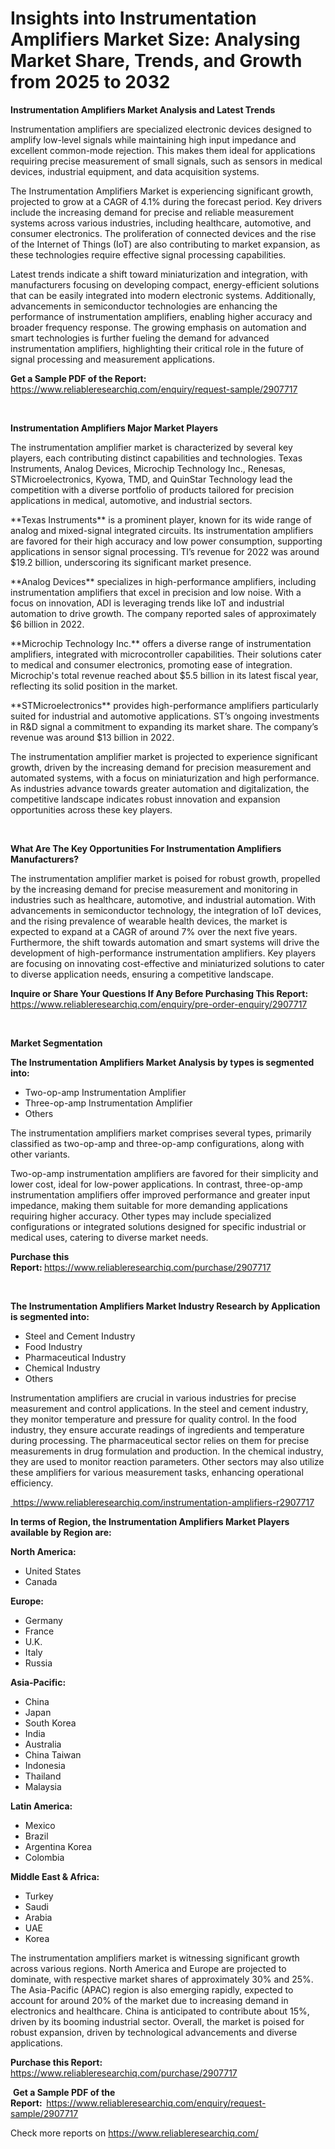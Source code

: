 <p><h1>Insights into Instrumentation Amplifiers Market Size: Analysing Market Share, Trends, and Growth from 2025 to 2032</h1></p><p><strong>Instrumentation Amplifiers Market Analysis and Latest Trends</strong></p>
<p><p>Instrumentation amplifiers are specialized electronic devices designed to amplify low-level signals while maintaining high input impedance and excellent common-mode rejection. This makes them ideal for applications requiring precise measurement of small signals, such as sensors in medical devices, industrial equipment, and data acquisition systems.</p><p>The Instrumentation Amplifiers Market is experiencing significant growth, projected to grow at a CAGR of 4.1% during the forecast period. Key drivers include the increasing demand for precise and reliable measurement systems across various industries, including healthcare, automotive, and consumer electronics. The proliferation of connected devices and the rise of the Internet of Things (IoT) are also contributing to market expansion, as these technologies require effective signal processing capabilities.</p><p>Latest trends indicate a shift toward miniaturization and integration, with manufacturers focusing on developing compact, energy-efficient solutions that can be easily integrated into modern electronic systems. Additionally, advancements in semiconductor technologies are enhancing the performance of instrumentation amplifiers, enabling higher accuracy and broader frequency response. The growing emphasis on automation and smart technologies is further fueling the demand for advanced instrumentation amplifiers, highlighting their critical role in the future of signal processing and measurement applications.</p></p>
<p><strong>Get a Sample PDF of the Report:&nbsp;</strong> <a href="https://www.reliableresearchiq.com/enquiry/request-sample/2907717?utm_campaign=3296&utm_medium=2&utm_source=Github&utm_content=ia&utm_term=12032025&utm_id=instrumentation-amplifiers">https://www.reliableresearchiq.com/enquiry/request-sample/2907717</a></p>
<p>&nbsp;</p>
<p><strong>Instrumentation Amplifiers Major Market Players</strong></p>
<p><p>The instrumentation amplifier market is characterized by several key players, each contributing distinct capabilities and technologies. Texas Instruments, Analog Devices, Microchip Technology Inc., Renesas, STMicroelectronics, Kyowa, TMD, and QuinStar Technology lead the competition with a diverse portfolio of products tailored for precision applications in medical, automotive, and industrial sectors.</p><p>**Texas Instruments** is a prominent player, known for its wide range of analog and mixed-signal integrated circuits. Its instrumentation amplifiers are favored for their high accuracy and low power consumption, supporting applications in sensor signal processing. TI’s revenue for 2022 was around $19.2 billion, underscoring its significant market presence.</p><p>**Analog Devices** specializes in high-performance amplifiers, including instrumentation amplifiers that excel in precision and low noise. With a focus on innovation, ADI is leveraging trends like IoT and industrial automation to drive growth. The company reported sales of approximately $6 billion in 2022.</p><p>**Microchip Technology Inc.** offers a diverse range of instrumentation amplifiers, integrated with microcontroller capabilities. Their solutions cater to medical and consumer electronics, promoting ease of integration. Microchip's total revenue reached about $5.5 billion in its latest fiscal year, reflecting its solid position in the market.</p><p>**STMicroelectronics** provides high-performance amplifiers particularly suited for industrial and automotive applications. ST’s ongoing investments in R&D signal a commitment to expanding its market share. The company’s revenue was around $13 billion in 2022.</p><p>The instrumentation amplifier market is projected to experience significant growth, driven by the increasing demand for precision measurement and automated systems, with a focus on miniaturization and high performance. As industries advance towards greater automation and digitalization, the competitive landscape indicates robust innovation and expansion opportunities across these key players.</p></p>
<p>&nbsp;</p>
<p><strong>What Are The Key Opportunities For Instrumentation Amplifiers Manufacturers?</strong></p>
<p><p>The instrumentation amplifier market is poised for robust growth, propelled by the increasing demand for precise measurement and monitoring in industries such as healthcare, automotive, and industrial automation. With advancements in semiconductor technology, the integration of IoT devices, and the rising prevalence of wearable health devices, the market is expected to expand at a CAGR of around 7% over the next five years. Furthermore, the shift towards automation and smart systems will drive the development of high-performance instrumentation amplifiers. Key players are focusing on innovating cost-effective and miniaturized solutions to cater to diverse application needs, ensuring a competitive landscape.</p></p>
<p><strong>Inquire or Share Your Questions If Any Before Purchasing This Report:</strong> <a href="https://www.reliableresearchiq.com/enquiry/pre-order-enquiry/2907717?utm_campaign=3296&utm_medium=2&utm_source=Github&utm_content=ia&utm_term=12032025&utm_id=instrumentation-amplifiers">https://www.reliableresearchiq.com/enquiry/pre-order-enquiry/2907717</a></p>
<p>&nbsp;</p>
<p><strong>Market Segmentation</strong></p>
<p><strong>The Instrumentation Amplifiers Market Analysis by types is segmented into:</strong></p>
<p><ul><li>Two-op-amp Instrumentation Amplifier</li><li>Three-op-amp Instrumentation Amplifier</li><li>Others</li></ul></p>
<p><p>The instrumentation amplifiers market comprises several types, primarily classified as two-op-amp and three-op-amp configurations, along with other variants. </p><p>Two-op-amp instrumentation amplifiers are favored for their simplicity and lower cost, ideal for low-power applications. In contrast, three-op-amp instrumentation amplifiers offer improved performance and greater input impedance, making them suitable for more demanding applications requiring higher accuracy. Other types may include specialized configurations or integrated solutions designed for specific industrial or medical uses, catering to diverse market needs.</p></p>
<p><strong>Purchase this Report:&nbsp;</strong><a href="https://www.reliableresearchiq.com/purchase/2907717?utm_campaign=3296&utm_medium=2&utm_source=Github&utm_content=ia&utm_term=12032025&utm_id=instrumentation-amplifiers">https://www.reliableresearchiq.com/purchase/2907717</a></p>
<p>&nbsp;</p>
<p><strong>The Instrumentation Amplifiers Market Industry Research by Application is segmented into:</strong></p>
<p><ul><li>Steel and Cement Industry</li><li>Food Industry</li><li>Pharmaceutical Industry</li><li>Chemical Industry</li><li>Others</li></ul></p>
<p><p>Instrumentation amplifiers are crucial in various industries for precise measurement and control applications. In the steel and cement industry, they monitor temperature and pressure for quality control. In the food industry, they ensure accurate readings of ingredients and temperature during processing. The pharmaceutical sector relies on them for precise measurements in drug formulation and production. In the chemical industry, they are used to monitor reaction parameters. Other sectors may also utilize these amplifiers for various measurement tasks, enhancing operational efficiency.</p></p>
<p><a href="https://www.reliableresearchiq.com/instrumentation-amplifiers-r2907717?utm_campaign=3296&utm_medium=2&utm_source=Github&utm_content=ia&utm_term=12032025&utm_id=instrumentation-amplifiers">&nbsp;https://www.reliableresearchiq.com/instrumentation-amplifiers-r2907717</a></p>
<p><strong>In terms of Region, the Instrumentation Amplifiers Market Players available by Region are:</strong></p>
<p>
    <p> <strong> North America: </strong>
        <ul>
            <li>United States</li>
            <li>Canada</li>
        </ul>
        </p> 
    <p> <strong> Europe: </strong>
        <ul>
            <li>Germany</li>
            <li>France</li>
            <li>U.K.</li>
            <li>Italy</li>
            <li>Russia</li>
        </ul>
        </p> 
    <p> <strong> Asia-Pacific: </strong>
        <ul>
            <li>China</li>
            <li>Japan</li>
            <li>South Korea</li>
            <li>India</li>
            <li>Australia</li>
            <li>China Taiwan</li>
            <li>Indonesia</li>
            <li>Thailand</li>
            <li>Malaysia</li>
        </ul>
        </p> 
    <p> <strong> Latin America: </strong>
        <ul>
            <li>Mexico</li>
            <li>Brazil</li>
            <li>Argentina Korea</li>
            <li>Colombia</li>
        </ul>
        </p> 
    <p> <strong> Middle East & Africa: </strong>
        <ul>
            <li>Turkey</li>
            <li>Saudi</li>
            <li>Arabia</li>
            <li>UAE</li>
            <li>Korea</li>
        </ul>
    </p>
    </p>
<p><p>The instrumentation amplifiers market is witnessing significant growth across various regions. North America and Europe are projected to dominate, with respective market shares of approximately 30% and 25%. The Asia-Pacific (APAC) region is also emerging rapidly, expected to account for around 20% of the market due to increasing demand in electronics and healthcare. China is anticipated to contribute about 15%, driven by its booming industrial sector. Overall, the market is poised for robust expansion, driven by technological advancements and diverse applications.</p></p>
<p><strong>Purchase this Report: </strong><a href="https://www.reliableresearchiq.com/purchase/2907717?utm_campaign=3296&utm_medium=2&utm_source=Github&utm_content=ia&utm_term=12032025&utm_id=instrumentation-amplifiers">https://www.reliableresearchiq.com/purchase/2907717</a></p>
<p>&nbsp;<strong>Get a Sample PDF of the Report:&nbsp;&nbsp;</strong><a href="https://www.reliableresearchiq.com/enquiry/request-sample/2907717?utm_campaign=3296&utm_medium=2&utm_source=Github&utm_content=ia&utm_term=12032025&utm_id=instrumentation-amplifiers">https://www.reliableresearchiq.com/enquiry/request-sample/2907717</a></p>
<p><strong></strong></p>
<p>Check more reports on <a href="https://www.reliableresearchiq.com/?utm_campaign=3296&utm_medium=2&utm_source=Github&utm_content=ia&utm_term=12032025&utm_id=instrumentation-amplifiers">https://www.reliableresearchiq.com/</a></p>
